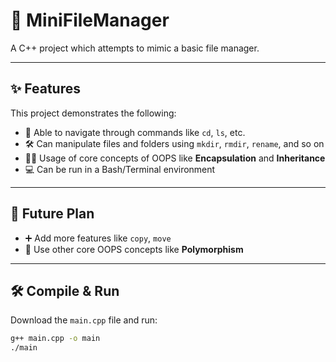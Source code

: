 # 📁 MiniFileManager

A C++ project which attempts to mimic a basic file manager.

---

## ✨ Features

This project demonstrates the following:

- 🧭 Able to navigate through commands like `cd`, `ls`, etc.  
- 🛠️ Can manipulate files and folders using `mkdir`, `rmdir`, `rename`, and so on  
- 👨‍💻 Usage of core concepts of OOPS like **Encapsulation** and **Inheritance**  
- 💻 Can be run in a Bash/Terminal environment  

---

## 🚀 Future Plan

- ➕ Add more features like `copy`, `move`  
- 🧬 Use other core OOPS concepts like **Polymorphism**

---

## 🛠️ Compile & Run

Download the `main.cpp` file and run:

```bash
g++ main.cpp -o main
./main 
